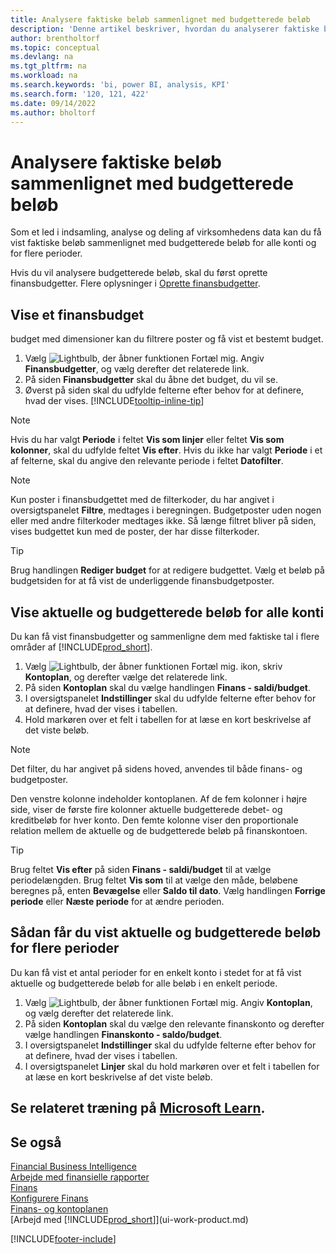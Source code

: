 ```yaml
---
title: Analysere faktiske beløb sammenlignet med budgetterede beløb
description: 'Denne artikel beskriver, hvordan du analyserer faktiske beløb vs. budgetterede beløb som en metode til at indsamle, analysere og dele virksomhedens data.'
author: brentholtorf
ms.topic: conceptual
ms.devlang: na
ms.tgt_pltfrm: na
ms.workload: na
ms.search.keywords: 'bi, power BI, analysis, KPI'
ms.search.form: '120, 121, 422'
ms.date: 09/14/2022
ms.author: bholtorf
---
```

# Analysere faktiske beløb sammenlignet med budgetterede beløb

Som et led i indsamling, analyse og deling af virksomhedens data kan du få vist faktiske beløb sammenlignet med budgetterede beløb for alle konti og for flere perioder.

Hvis du vil analysere budgetterede beløb, skal du først oprette finansbudgetter. Flere oplysninger i [Oprette finansbudgetter](finance-how-create-budgets.md).

## Vise et finansbudget

budget med dimensioner kan du filtrere poster og få vist et bestemt budget.

1. Vælg ![Lightbulb, der åbner funktionen Fortæl mig.](media/ui-search/search_small.png "Fortæl mig, hvad du vil foretage dig") Angiv **Finansbudgetter**, og vælg derefter det relaterede link.
2. På siden **Finansbudgetter** skal du åbne det budget, du vil se.  
3. Øverst på siden skal du udfylde felterne efter behov for at definere, hvad der vises. [!INCLUDE[tooltip-inline-tip](includes/tooltip-inline-tip_md.md)]

> [!NOTE]  
> Hvis du har valgt **Periode** i feltet **Vis som linjer** eller feltet **Vis som kolonner**, skal du udfylde feltet **Vis efter**. Hvis du ikke har valgt **Periode** i et af felterne, skal du angive den relevante periode i feltet **Datofilter**.  

> [!NOTE]  
> Kun poster i finansbudgettet med de filterkoder, du har angivet i oversigtspanelet **Filtre**, medtages i beregningen. Budgetposter uden nogen eller med andre filterkoder medtages ikke. Så længe filtret bliver på siden, vises budgettet kun med de poster, der har disse filterkoder.  

> [!TIP]  
> Brug handlingen **Rediger budget** for at redigere budgettet. Vælg et beløb på budgetsiden for at få vist de underliggende finansbudgetposter.

## Vise aktuelle og budgetterede beløb for alle konti

Du kan få vist finansbudgetter og sammenligne dem med faktiske tal i flere områder af [!INCLUDE[prod_short](includes/prod_short.md)].

1. Vælg ![Lightbulb, der åbner funktionen Fortæl mig.](media/ui-search/search_small.png "Fortæl mig, hvad du vil foretage dig") ikon, skriv **Kontoplan**, og derefter vælge det relaterede link.  
2. På siden **Kontoplan** skal du vælge handlingen **Finans - saldi/budget**.
3. I oversigtspanelet **Indstillinger** skal du udfylde felterne efter behov for at definere, hvad der vises i tabellen.  
4. Hold markøren over et felt i tabellen for at læse en kort beskrivelse af det viste beløb.

> [!NOTE]  
> Det filter, du har angivet på sidens hoved, anvendes til både finans- og budgetposter.

Den venstre kolonne indeholder kontoplanen. Af de fem kolonner i højre side, viser de første fire kolonner aktuelle budgetterede debet- og kreditbeløb for hver konto. Den femte kolonne viser den proportionale relation mellem de aktuelle og de budgetterede beløb på finanskontoen.  

> [!TIP]  
> Brug feltet **Vis efter** på siden **Finans - saldi/budget** til at vælge periodelængden. Brug feltet **Vis som** til at vælge den måde, beløbene beregnes på, enten **Bevægelse** eller **Saldo til dato**. Vælg handlingen **Forrige periode** eller **Næste periode** for at ændre perioden.  

## Sådan får du vist aktuelle og budgetterede beløb for flere perioder  

Du kan få vist et antal perioder for en enkelt konto i stedet for at få vist aktuelle og budgetterede beløb for alle beløb i en enkelt periode.  

1. Vælg ![Lightbulb, der åbner funktionen Fortæl mig.](media/ui-search/search_small.png "Fortæl mig, hvad du vil foretage dig") Angiv **Kontoplan**, og vælg derefter det relaterede link.  
2. På siden **Kontoplan** skal du vælge den relevante finanskonto og derefter vælge handlingen **Finanskonto - saldo/budget**.  
3. I oversigtspanelet **Indstillinger** skal du udfylde felterne efter behov for at definere, hvad der vises i tabellen.  
4. I oversigtspanelet **Linjer** skal du hold markøren over et felt i tabellen for at læse en kort beskrivelse af det viste beløb.  

## Se relateret træning på [Microsoft Learn](/learn/modules/budgets-exchange-rates-dynamics-365-business-central/index).

## Se også

[Financial Business Intelligence](bi.md)  
[Arbejde med finansielle rapporter](bi-how-work-account-schedule.md)  
[Finans](finance.md)  
[Konfigurere Finans](finance-setup-finance.md)  
[Finans- og kontoplanen](finance-general-ledger.md)  
[Arbejd med [!INCLUDE[prod_short](includes/prod_short.md)]](ui-work-product.md)  

[!INCLUDE[footer-include](includes/footer-banner.md)]

